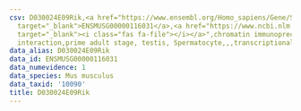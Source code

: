 ```yaml
---
csv: D030024E09Rik,<a href="https://www.ensembl.org/Homo_sapiens/Gene/Summary?db=core;g=ENSMUSG00000116031"
  target="_blank">ENSMUSG00000116031</a>,<a href="https://www.ncbi.nlm.nih.gov/pubmed/25450459"
  target="_blank"><i class="fas fa-file"></i></a>",chromatin immunoprecipitation assay,direct
  interaction,prime adult stage, testis, Spermatocyte,,,transcriptional regulation,
data_alias: D030024E09Rik
data_id: ENSMUSG00000116031
data_numevidence: 1
data_species: Mus musculus
data_taxid: '10090'
title: D030024E09Rik
---
```

